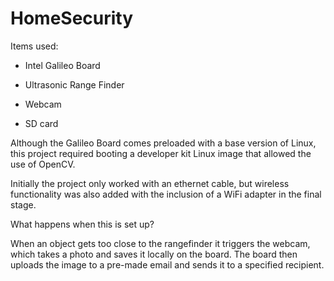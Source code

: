 # HomeSecurity
Items used: 

- Intel Galileo Board 

- Ultrasonic Range Finder

- Webcam

- SD card

Although the Galileo Board comes preloaded with a base version of Linux, this project required booting a developer kit Linux image that allowed the use of OpenCV.

Initially the project only worked with an ethernet cable, but wireless functionality was also added with the inclusion of a WiFi adapter in the final stage.

What happens when this is set up?

When an object gets too close to the rangefinder it triggers the webcam, which takes a photo and saves it locally on the board. The board then uploads the image to a pre-made email and sends it to a specified recipient.
